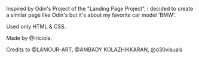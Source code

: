 Inspired by Odin's Project of the "Landing Page Project", i decided to create a similar page like Odin's but it's about my favorite car model 'BMW'.

Used only HTML & CSS.

Made by @Iriciola.

<!-- All images were taken from pexels.com -->

Credits to @LAMOUR-ART,
@AMBADY KOLAZHIKKARAN,
@d30visuals
